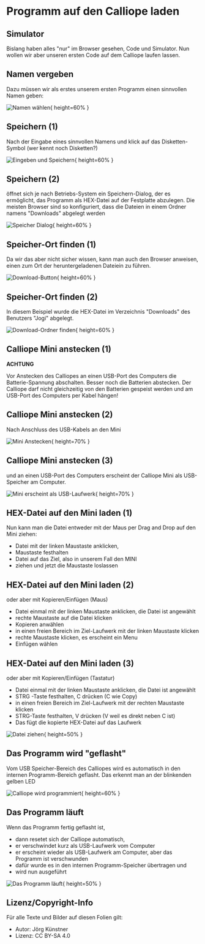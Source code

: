 # Programm auf den Calliope laden

## Simulator 

Bislang haben alles "nur" im Browser gesehen, Code und Simulator.
Nun wollen wir aber unseren ersten Code auf dem Calliope laufen lassen.

## Namen vergeben

Dazu müssen wir als erstes unserem ersten Programm einen sinnvollen Namen geben:

![Namen wählen](pics/01_NameWaehlen.png){ height=60% }

## Speichern (1)

Nach der Eingabe eines sinnvollen Namens und klick auf das Disketten-Symbol 
(wer kennt noch Disketten?) 

![Eingeben und Speichern](pics/02_Speichern.png){ height=60% }


## Speichern (2)

öffnet sich je nach Betriebs-System ein Speichern-Dialog, der es ermöglicht, das Programm als HEX-Datei auf der Festplatte abzulegen.
Die meisten Browser sind so konfiguriert, dass die Dateien in einem Ordner namens "Downloads" abgelegt werden

![Speicher Dialog](pics/03_SpeichernDialog.png){ height=60% }


## Speicher-Ort finden (1)

Da wir das aber nicht sicher wissen, kann man auch den Browser anweisen, einen zum Ort der heruntergeladenen Dateiein zu führen.

![Download-Button](pics/04_DownloadButton.png){ height=60% }


## Speicher-Ort finden (2)

In diesem Beispiel wurde die HEX-Datei im Verzeichnis "Downloads" des Benutzers "Jogi" abgelegt.

![Download-Ordner finden](pics/05_DownloadOrdner.png){ height=60% }


## Calliope Mini anstecken (1)

__ACHTUNG__

Vor Anstecken des Calliopes an einen USB-Port des Computers die Batterie-Spannung abschalten.
Besser noch die Batterien abstecken.
Der Calliope darf nicht gleichzeitig von den Batterien gespeist werden und am USB-Port des Computers per Kabel hängen!

## Calliope Mini anstecken (2)

Nach Anschluss des USB-Kabels an den Mini

![Mini Anstecken](pics/06_MiniAnstecken.jpg){ height=70% }


## Calliope Mini anstecken (3)

und an einen USB-Port des Computers erscheint der Calliope Mini als USB-Speicher am Computer.

![Mini erscheint als USB-Laufwerk](pics/07_Mini_Erscheint.png){ height=70% }


## HEX-Datei auf den Mini laden (1)

Nun kann man die Datei entweder mit der Maus per Drag and Drop auf den Mini ziehen:

* Datei mit der linken Maustaste anklicken, 
* Maustaste festhalten
* Datei auf das Ziel, also in unserem Fall den MINI
* ziehen und jetzt die Maustaste loslassen

## HEX-Datei auf den Mini laden (2)

oder aber mit Kopieren/Einfügen (Maus) 

* Datei einmal mit der linken Maustaste anklicken, die Datei ist angewählt
* rechte Maustaste auf die Datei klicken
* Kopieren anwählen
* in einen freien Bereich im Ziel-Laufwerk mit der linken Maustaste klicken
* rechte Maustaste klicken, es erscheint ein Menu
* Einfügen wählen

## HEX-Datei auf den Mini laden (3)

oder aber mit Kopieren/Einfügen (Tastatur) 

* Datei einmal mit der linken Maustaste anklicken, die Datei ist angewählt
* STRG -Taste festhalten, C drücken (C wie Copy)
* in einen freien Bereich im Ziel-Laufwerk mit der rechten Maustaste klicken
* STRG-Taste festhalten, V drücken (V weil es direkt neben C ist)
* Das fügt die kopierte HEX-Datei auf das Laufwerk

![Datei ziehen](pics/08_DateiiZiehen.png){ height=50% }


## Das Programm wird "geflasht"

Vom USB Speicher-Bereich des Calliopes wird es automatisch in den internen Programm-Bereich geflasht.
Das erkennt man an der blinkenden gelben LED

![Calliope wird programmiert](pics/09_Led_Blinkt.jpg){ height=60% }


## Das Programm läuft

Wenn das Programm fertig geflasht ist, 

* dann resetet sich der Calliope automatisch, 
* er verschwindet kurz als USB-Laufwerk vom Computer 
* er erscheint wieder als USB-Laufwerk am Computer, aber das Programm ist verschwunden 
* dafür wurde es in den internen Programm-Speicher übertragen und 
* wird nun ausgeführt

![Das Programm läuft](pics/10_ProgrammLaeuft.jpg){ height=50% }




## Lizenz/Copyright-Info
Für alle Texte und Bilder auf diesen Folien gilt:

* Autor: Jörg Künstner
* Lizenz: CC BY-SA 4.0
